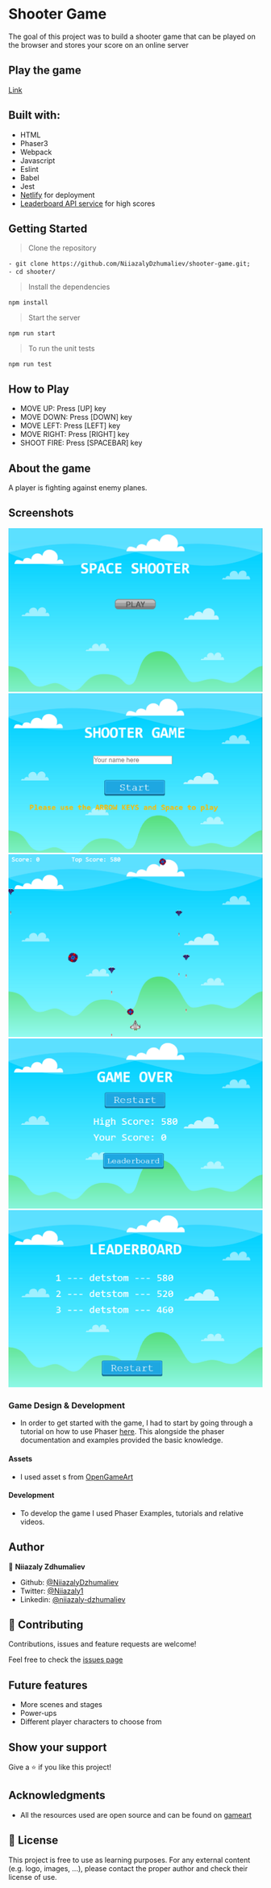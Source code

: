 # Shooter Game

The goal of this project was to build a shooter game that can be played on the browser and stores your score on an online server

## Play the game
[Link](https://vigorous-wilson-ce4139.netlify.app/)

## Built with:

*   HTML 
*   Phaser3
*   Webpack
*   Javascript
*   Eslint
*   Babel
*   Jest
*   [Netlify](https://www.netlify.com/) for deployment
*   [Leaderboard API service](https://www.notion.so/Leaderboard-API-service-24c0c3c116974ac49488d4eb0267ade3) for high scores

## Getting Started

>Clone the repository
```
- git clone https://github.com/NiiazalyDzhumaliev/shooter-game.git;
- cd shooter/
```
>Install the dependencies
```
npm install
```
>Start the server
```
npm run start
```
>To run the unit tests
```
npm run test
```
## How to Play
+ MOVE UP: Press [UP] key
+ MOVE DOWN: Press [DOWN] key
+ MOVE LEFT: Press [LEFT] key
+ MOVE RIGHT: Press [RIGHT] key
+ SHOOT FIRE: Press [SPACEBAR] key

## About the game
A player is fighting against enemy planes.

## Screenshots
![menu](assets/screenshots/menu.png)
![input](assets/screenshots/input.png)
![gameplay](assets/screenshots/gameplay.png)
![gameover](assets/screenshots/gameover.png)
![leaderboard](assets/screenshots/leaderboard.png)

### Game Design & Development
- In order to get started with the game, I had to start by going through a tutorial on how to use Phaser [here](http://phaser.io/tutorials/making-your-first-phaser-3-game). This alongside the phaser documentation and examples provided the basic knowledge.

#### Assets
- I used asset s from [OpenGameArt](https://opengameart.org/)

#### Development
- To develop the game I used Phaser Examples, tutorials and relative videos.

## Author

👤 **Niiazaly Zdhumaliev**

- Github: [@NiiazalyDzhumaliev](https://github.com/NiiazalyDzhumaliev)
- Twitter: [@Niiazaly1](https://twitter.com/Niiazaly1)
- Linkedin: [@niiazaly-dzhumaliev](https://www.linkedin.com/in/niiazaly-dzhumaliev-117707132/)

## 🤝 Contributing

Contributions, issues and feature requests are welcome!

Feel free to check the [issues page](https://github.com/NiiazalyDzhumaliev/shooter-game/issues)

## Future features
- More scenes and stages
- Power-ups
- Different player characters to choose from

## Show your support

Give a ⭐️ if you like this project!

## Acknowledgments

- All the resources used are open source and can be found on [gameart](https://gameart.org/)

## 📝 License

This project is free to use as learning purposes. For any external content (e.g. logo, images, ...), please contact the proper author and check their license of use.
